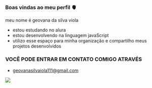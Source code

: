 ### Boas vindas ao meu perfil 🫀

meu nome é geovana da silva viola 

- estou estudando no alura
- estou desenvolvendo na linguagem javaScript
- utilizo esse espaço para minha organização e compartilho meus projetos desenvolvidos

### VOCÊ PODE ENTRAR EM CONTATO COMIGO ATRAVÉS

- geovanasilvaiola111@gmail.com


![](https://media1.tenor.com/m/K88FeHa0bFEAAAAC/rugby-yay.gif)
